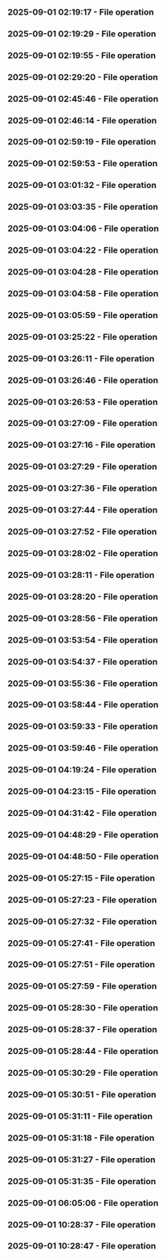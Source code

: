 ### 2025-09-01 02:19:17 - File operation
### 2025-09-01 02:19:29 - File operation
### 2025-09-01 02:19:55 - File operation
### 2025-09-01 02:29:20 - File operation
### 2025-09-01 02:45:46 - File operation
### 2025-09-01 02:46:14 - File operation
### 2025-09-01 02:59:19 - File operation
### 2025-09-01 02:59:53 - File operation
### 2025-09-01 03:01:32 - File operation
### 2025-09-01 03:03:35 - File operation
### 2025-09-01 03:04:06 - File operation
### 2025-09-01 03:04:22 - File operation
### 2025-09-01 03:04:28 - File operation
### 2025-09-01 03:04:58 - File operation
### 2025-09-01 03:05:59 - File operation
### 2025-09-01 03:25:22 - File operation
### 2025-09-01 03:26:11 - File operation
### 2025-09-01 03:26:46 - File operation
### 2025-09-01 03:26:53 - File operation
### 2025-09-01 03:27:09 - File operation
### 2025-09-01 03:27:16 - File operation
### 2025-09-01 03:27:29 - File operation
### 2025-09-01 03:27:36 - File operation
### 2025-09-01 03:27:44 - File operation
### 2025-09-01 03:27:52 - File operation
### 2025-09-01 03:28:02 - File operation
### 2025-09-01 03:28:11 - File operation
### 2025-09-01 03:28:20 - File operation
### 2025-09-01 03:28:56 - File operation
### 2025-09-01 03:53:54 - File operation
### 2025-09-01 03:54:37 - File operation
### 2025-09-01 03:55:36 - File operation
### 2025-09-01 03:58:44 - File operation
### 2025-09-01 03:59:33 - File operation
### 2025-09-01 03:59:46 - File operation
### 2025-09-01 04:19:24 - File operation
### 2025-09-01 04:23:15 - File operation
### 2025-09-01 04:31:42 - File operation
### 2025-09-01 04:48:29 - File operation
### 2025-09-01 04:48:50 - File operation
### 2025-09-01 05:27:15 - File operation
### 2025-09-01 05:27:23 - File operation
### 2025-09-01 05:27:32 - File operation
### 2025-09-01 05:27:41 - File operation
### 2025-09-01 05:27:51 - File operation
### 2025-09-01 05:27:59 - File operation
### 2025-09-01 05:28:30 - File operation
### 2025-09-01 05:28:37 - File operation
### 2025-09-01 05:28:44 - File operation
### 2025-09-01 05:30:29 - File operation
### 2025-09-01 05:30:51 - File operation
### 2025-09-01 05:31:11 - File operation
### 2025-09-01 05:31:18 - File operation
### 2025-09-01 05:31:27 - File operation
### 2025-09-01 05:31:35 - File operation
### 2025-09-01 06:05:06 - File operation
### 2025-09-01 10:28:37 - File operation
### 2025-09-01 10:28:47 - File operation
